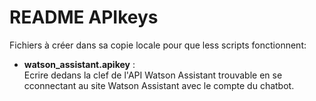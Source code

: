 # README APIkeys

Fichiers à créer dans sa copie locale pour que less scripts fonctionnent:
- **watson_assistant.apikey** :\
Ecrire dedans la clef de l'API Watson Assistant trouvable en se cconnectant au site Watson Assistant avec le compte du chatbot.
